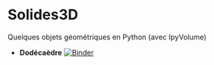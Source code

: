 # Solides3D
Quelques objets géométriques en Python (avec IpyVolume)

* **Dodécaèdre**
[![Binder](https://mybinder.org/badge_logo.svg)](https://mybinder.org/v2/gh/othoni-hub/Solides3D/HEAD?filepath=Dodecaedre.ipynb)
